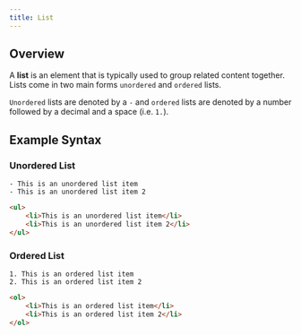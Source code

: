 ```yaml
---
title: List
---
```


## Overview

A **list** is an element that is typically used to group related content together. Lists come in two main forms `unordered` and `ordered` lists. 

`Unordered` lists are denoted by a `-` and `ordered` lists are denoted by a number followed by a decimal and a space (i.e. `1.`).

## Example Syntax

### Unordered List

```text
- This is an unordered list item
- This is an unordered list item 2
```

```html
<ul>
    <li>This is an unordered list item</li>
    <li>This is an unordered list item 2</li>
</ul>
```

### Ordered List

```text
1. This is an ordered list item
2. This is an ordered list item 2
```

```html
<ol>
    <li>This is an ordered list item</li>
    <li>This is an ordered list item 2</li>
</ol>
```